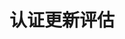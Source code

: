 --- 
layout: CertificationRenewalAssessment 
page_type: learn
page_kind: certificationRenewalAssessment
title: 认证更新评估
description: 认证更新评估
--- 